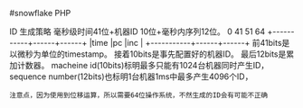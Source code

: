#snowflake PHP

ID 生成策略
毫秒级时间41位+机器ID 10位+毫秒内序列12位。
0           41     51     64
+-----------+------+------+
|time       |pc    |inc   |
+-----------+------+------+
前41bits是以微秒为单位的timestamp。
接着10bits是事先配置好的机器ID。
最后12bits是累加计数器。
macheine id(10bits)标明最多只能有1024台机器同时产生ID，sequence number(12bits)也标明1台机器1ms中最多产生4096个ID，

`
注意点，因为使用到位移运算，所以需要64位操作系统，不然生成的ID会有可能不正确
`
